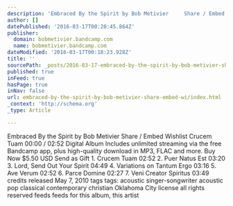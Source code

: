 ```yaml
---
description: 'Embraced By the Spirit by Bob Metivier     Share / Embed  Wishlist Crucem Tuam 00:00 / 02:52 Digital Album  Includes unlimited streaming via the free Bandcamp a'
author: []
datePublished: '2016-03-17T00:20:45.864Z'
publisher:
  domain: bobmetivier.bandcamp.com
  name: bobmetivier.bandcamp.com
dateModified: '2016-03-17T00:18:23.928Z'
title: ''
sourcePath: _posts/2016-03-17-embraced-by-the-spirit-by-bob-metivier-share-embed-wi.md
published: true
inFeed: true
hasPage: true
inNav: false
url: embraced-by-the-spirit-by-bob-metivier-share-embed-wi/index.html
_context: 'http://schema.org'
_type: Article

---
```

Embraced By the Spirit by Bob Metivier Share / Embed Wishlist Crucem Tuam 00:00 / 02:52 Digital Album Includes unlimited streaming via the free Bandcamp app, plus high-quality download in MP3, FLAC and more. Buy Now  $5.50 USD Send as Gift  1\. Crucem Tuam 02:52 2\. Puer Natus Est 03:20 3\. Lord, Send Out Your Spirit 04:49 4\. Variations on Tantum Ergo 03:16 5\. Ave Verum 02:52 6\. Parce Domine 02:27 7\. Veni Creator Spiritus 03:49 credits released May 7, 2010 tags tags: acoustic singer-songwriter acoustic pop classical contemporary christian Oklahoma City license all rights reserved feeds feeds for this album, this artist